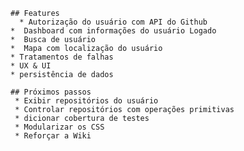     ## Features
	  * Autorização do usuário com API do Github
    *  Dashboard com informações do usuário Logado
    *  Busca de usuário
    *  Mapa com localização do usuário
    * Tratamentos de falhas
    * UX & UI
    * persistência de dados
    
    ## Próximos passos
     * Exibir repositórios do usuário
     * Controlar repositórios com operações primitivas
     * dicionar cobertura de testes
     * Modularizar os CSS
     * Reforçar a Wiki
